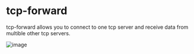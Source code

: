 # tcp-forward

tcp-forward allows you to connect to one tcp server and receive data from multible other tcp servers. 

![image](https://github.com/nimarion/tcp-forward/assets/23435250/aa5201dd-55fe-47bd-b404-6500a957b673)
